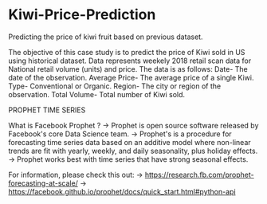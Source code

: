 # Kiwi-Price-Prediction
Predicting the price of kiwi fruit based on previous dataset.


The objective of this case study is to predict the price of Kiwi sold in US using historical dataset.
Data represents weekely 2018 retail scan data for National retail volume (units) and price.
The data is as follows:
 Date- The date of the observation.
 Average Price- The average price of a single Kiwi.
 Type- Conventional or Organic.
 Region- The city or region of the observation.
 Total Volume- Total number of Kiwi sold.

PROPHET TIME SERIES

What is Facebook Prophet ?
-> Prophet is open source software released by Facebook's core Data Science team.
-> Prophet's is a procedure for forecasting time series data based on an additive model where non-linear
   trends are fit with yearly, weekly, and daily seasonality, plus holiday effects.
-> Prophet works best with time series that have strong seasonal effects.

For information, please check this out:
-> https://research.fb.com/prophet-forecasting-at-scale/
-> https://facebook.github.io/prophet/docs/quick_start.html#python-api


 

